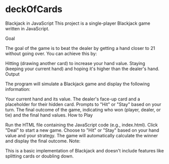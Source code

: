 # deckOfCards
Blackjack in JavaScript
This project is a single-player Blackjack game written in JavaScript.

Goal

The goal of the game is to beat the dealer by getting a hand closer to 21 without going over. You can achieve this by:

Hitting (drawing another card) to increase your hand value.
Staying (keeping your current hand) and hoping it's higher than the dealer's hand.
Output

The program will simulate a Blackjack game and display the following information:

Your current hand and its value.
The dealer's face-up card and a placeholder for their hidden card.
Prompts to "Hit" or "Stay" based on your turn.
The final outcome of the game, indicating who won (player, dealer, or tie) and the final hand values.
How to Play

Run the HTML file containing the JavaScript code (e.g., index.html).
Click "Deal" to start a new game.
Choose to "Hit" or "Stay" based on your hand value and your strategy.
The game will automatically calculate the winner and display the final outcome.
Note:

This is a basic implementation of Blackjack and doesn't include features like splitting cards or doubling down.
